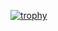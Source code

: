 [![trophy](https://github-profile-trophy.vercel.app/?username=jbalestr42&theme=onedark&rank=S,AAA,AA,A)](https://github.com/ryo-ma/github-profile-trophy)
